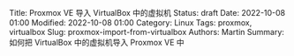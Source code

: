 Title: Proxmox VE 导入 VirtualBox 中的虚拟机
Status: draft
Date: 2022-10-08 01:00
Modified: 2022-10-08 01:00
Category: Linux
Tags: proxmox, virtualbox
Slug: proxmox-import-from-virtualbox
Authors: Martin
Summary: 如何把 VirtualBox 中的虚拟机导入 Proxmox VE 中

